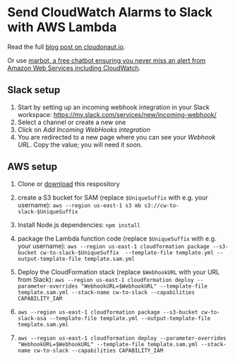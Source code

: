 # Send CloudWatch Alarms to Slack with AWS Lambda

Read the full [blog post on cloudonaut.io](https://cloudonaut.io/send-cloudwatch-alarms-to-slack-with-aws-lambda/).

Or use [marbot, a free chatbot ensuring you never miss an alert from Amazon Web Services including CloudWatch](https://marbot.io/).

## Slack setup

1. Start by setting up an incoming webhook integration in your Slack workspace: https://my.slack.com/services/new/incoming-webhook/
2. Select a channel or create a new one
3. Click on *Add Incoming WebHooks integration*
4. You are redirected to a new page where you can see your *Webhook URL*. Copy the value; you will need it soon.

## AWS setup

1. Clone or [download](https://github.com/widdix/cloudwatch-alarm-to-slack/zipball/master/) this respository
2. create a S3 bucket for SAM (replace `$UniqueSuffix` with e.g. your username): `aws --region us-east-1 s3 mb s3://cw-to-slack-$UniqueSuffix`
3. Install Node.js dependencies: `npm install`
4. package the Lambda function code (replace `$UniqueSuffix` with e.g. your username): `aws --region us-east-1 cloudformation package --s3-bucket cw-to-slack-$UniqueSuffix  --template-file template.yml --output-template-file template.sam.yml`
5. Deploy the CloudFormation stack (replace `$WebhookURL` with your URL from Slack): `aws --region us-east-1 cloudformation deploy --parameter-overrides "WebhookURL=$WebhookURL" --template-file template.sam.yml --stack-name cw-to-slack --capabilities CAPABILITY_IAM`


1. `aws --region us-east-1 cloudformation package --s3-bucket cw-to-slack-osa --template-file template.yml --output-template-file template.sam.yml`
2. `aws --region us-east-1 cloudformation deploy --parameter-overrides "WebhookURL=$WebhookURL" --template-file template.sam.yml --stack-name cw-to-slack --capabilities CAPABILITY_IAM`